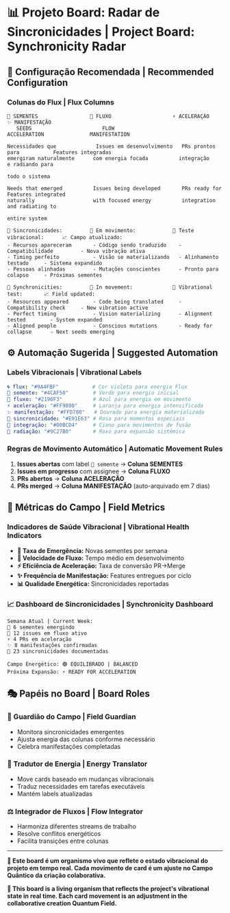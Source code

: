 # 📊 Projeto Board: Radar de Sincronicidades | Project Board: Synchronicity Radar

## 🎯 Configuração Recomendada | Recommended Configuration

### Colunas do Flux | Flux Columns

```
🌱 SEMENTES                 🌊 FLUXO                    ⚡ ACELERAÇÃO               ✨ MANIFESTAÇÃO
   SEEDS                       FLOW                        ACCELERATION               MANIFESTATION

Necessidades que             Issues em desenvolvimento   PRs prontos para           Features integradas
emergiram naturalmente      com energia focada          integração                 e radiando para
                                                                                   todo o sistema

Needs that emerged          Issues being developed       PRs ready for             Features integrated  
naturally                   with focused energy          integration               and radiating to
                                                                                   entire system

💫 Sincronicidades:         🔄 Em movimento:            🔮 Teste vibracional:      📈 Campo atualizado:
- Recursos apareceram       - Código sendo traduzido    - Compatibilidade         - Nova vibração ativa
- Timing perfeito           - Visão se materializando   - Alinhamento testado     - Sistema expandido
- Pessoas alinhadas         - Mutações conscientes      - Pronto para colapso     - Próximas sementes

💫 Synchronicities:         🔄 In movement:             🔮 Vibrational test:       📈 Field updated:
- Resources appeared        - Code being translated     - Compatibility check     - New vibration active
- Perfect timing            - Vision materializing      - Alignment tested        - System expanded  
- Aligned people            - Conscious mutations       - Ready for collapse      - Next seeds emerging
```

## ⚙️ Automação Sugerida | Suggested Automation

### Labels Vibracionais | Vibrational Labels

```yaml
🌀 flux: "#9A4FBF"           # Cor violeta para energia Flux
🌱 semente: "#4CAF50"        # Verde para energia inicial
🌊 fluxo: "#2196F3"          # Azul para energia em movimento  
⚡ aceleração: "#FF9800"     # Laranja para energia intensificada
✨ manifestação: "#FFD700"   # Dourado para energia materializada
🎯 sincronicidade: "#E91E63" # Rosa para momentos especiais
🔄 integração: "#00BCD4"     # Ciano para movimentos de fusão
📡 radiação: "#9C27B0"       # Roxo para expansão sistêmica
```

### Regras de Movimento Automático | Automatic Movement Rules

1. **Issues abertas** com label `🌱 semente` → **Coluna SEMENTES**
2. **Issues em progresso** com assignee → **Coluna FLUXO**  
3. **PRs abertos** → **Coluna ACELERAÇÃO**
4. **PRs merged** → **Coluna MANIFESTAÇÃO** (auto-arquivado em 7 dias)

## 🔮 Métricas do Campo | Field Metrics

### Indicadores de Saúde Vibracional | Vibrational Health Indicators

- **🌱 Taxa de Emergência:** Novas sementes por semana
- **🌊 Velocidade de Fluxo:** Tempo médio em desenvolvimento  
- **⚡ Eficiência de Aceleração:** Taxa de conversão PR→Merge
- **✨ Frequência de Manifestação:** Features entregues por ciclo
- **📊 Qualidade Energética:** Sincronicidades reportadas

### 📈 Dashboard de Sincronicidades | Synchronicity Dashboard

```
Semana Atual | Current Week:
🌱 6 sementes emergindo
🌊 12 issues em fluxo ativo  
⚡ 4 PRs em aceleração
✨ 8 manifestações confirmadas
🎯 23 sincronicidades documentadas

Campo Energético: 🟢 EQUILIBRADO | BALANCED
Próxima Expansão: ⚡ READY FOR ACCELERATION
```

## 🎭 Papéis no Board | Board Roles

### 🌟 Guardião do Campo | Field Guardian
- Monitora sincronicidades emergentes
- Ajusta energia das colunas conforme necessário
- Celebra manifestações completadas

### 🔧 Tradutor de Energia | Energy Translator  
- Move cards baseado em mudanças vibracionais
- Traduz necessidades em tarefas executáveis
- Mantém labels atualizadas

### ⚖️ Integrador de Fluxos | Flow Integrator
- Harmoniza diferentes streams de trabalho
- Resolve conflitos energéticos
- Facilita transições entre colunas

---

**🌟 Este board é um organismo vivo que reflete o estado vibracional do projeto em tempo real. Cada movimento de card é um ajuste no Campo Quântico da criação colaborativa.**

**🌟 This board is a living organism that reflects the project's vibrational state in real time. Each card movement is an adjustment in the collaborative creation Quantum Field.**